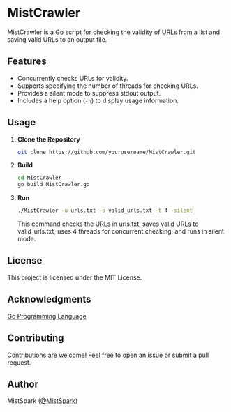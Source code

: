 # MistCrawler

MistCrawler is a Go script for checking the validity of URLs from a list and saving valid URLs to an output file.

## Features

- Concurrently checks URLs for validity.
- Supports specifying the number of threads for checking URLs.
- Provides a silent mode to suppress stdout output.
- Includes a help option (`-h`) to display usage information.

## Usage

1. **Clone the Repository**

   ```bash
   git clone https://github.com/yourusername/MistCrawler.git

2. **Build**
   ```bash
   cd MistCrawler
   go build MistCrawler.go

4. **Run**
   ```bash
   ./MistCrawler -u urls.txt -o valid_urls.txt -t 4 -silent
   ```
   This command checks the URLs in urls.txt, saves valid URLs to valid_urls.txt, uses 4 threads for concurrent checking, and runs in silent mode.

## License
This project is licensed under the MIT License.

## Acknowledgments
[Go Programming Language](https://golang.org/)


## Contributing
Contributions are welcome! Feel free to open an issue or submit a pull request.

## Author
MistSpark ([@MistSpark](https://github.com/MistSpark))
